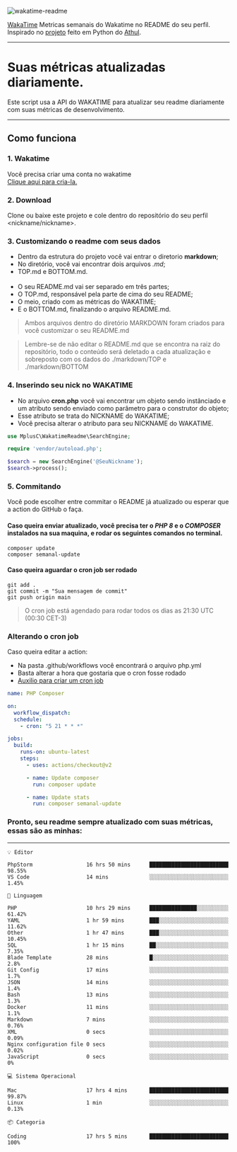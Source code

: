 ![wakatime-readme](https://socialify.git.ci/bymatheus/wakatime-readme/image?description=1&descriptionEditable=M%C3%A9tricas%20semanais%20do%20Wakatime%20no%20seu%20README%20de%20perfil.&font=KoHo&forks=1&language=1&owner=1&pattern=Signal&stargazers=1&theme=Dark)

[WakaTime](https://wakatime.com) Metricas semanais do Wakatime no README do seu perfil. <br>
Inspirado no [projeto](https://github.com/athul/waka-readme) feito em Python do [Athul](https://github.com/athul).
___

# Suas métricas atualizadas diariamente.
Este script usa a API do WAKATIME para atualizar seu readme diariamente com suas métricas de desenvolvimento.

___

## Como funciona

### 1. Wakatime
Você precisa criar uma conta no wakatime <br>
[Clique aqui para cria-la.](https://wakatime.com) 

### 2. Download
Clone ou baixe este projeto e cole dentro do repositório do seu perfil <nickname/nickname>.

### 3. Customizando o readme com seus dados
- Dentro da estrutura do projeto você vai entrar o diretorio **markdown**;  
- No diretório, você vai encontrar dois arquivos *.md*;
- TOP.md e BOTTOM.md.
<br><br>
- O seu README.md vai ser separado em três partes; 
- O TOP.md, responsável pela parte de cima do seu README;
- O meio, criado com as métricas do WAKATIME;
- E o BOTTOM.md, finalizando o arquivo README.md.<br>

> Ambos arquivos dentro do diretório MARKDOWN foram criados para você customizar o seu README.md

> Lembre-se de não editar o README.md que se encontra na raiz do repositório, todo o conteúdo será deletado a cada atualização e sobreposto com os dados do ./markdown/TOP e ./markdown/BOTTOM

### 4. Inserindo seu nick no WAKATIME
- No arquivo **cron.php** você vai encontrar um objeto sendo instânciado e um atributo sendo enviado como parâmetro para o construtor do objeto;
- Esse atributo se trata do NICKNAME do WAKATIME;
- Você precisa alterar o atributo para seu NICKNAME do WAKATIME.

```php
use MplusC\WakatimeReadme\SearchEngine;

require 'vendor/autoload.php';

$search = new SearchEngine('@SeuNickname');
$search->process();
```

### 5. Commitando
Você pode escolher entre commitar o README já atualizado ou esperar que a action do GitHub o faça. <br>

#### Caso queira enviar atualizado, você precisa ter o *PHP 8* e o *COMPOSER* instalados na sua maquina, e rodar os seguintes comandos no terminal.
```composer
composer update
composer semanal-update 
```

#### Caso queira aguardar o cron job ser rodado 
```git 
git add .
git commit -m "Sua mensagem de commit"
git push origin main
```

>O cron job está agendado para rodar todos os dias as 21:30 UTC (00:30 CET-3) 

### Alterando o cron job
Caso queira editar a action:

- Na pasta .github/workflows você encontrará o arquivo php.yml
- Basta alterar a hora que gostaria que o cron fosse rodado
- [Auxilio para criar um cron job](https://crontab.guru)

```yml
name: PHP Composer

on:
  workflow_dispatch:
  schedule:
    - cron: "5 21 * * *"

jobs:
  build:
    runs-on: ubuntu-latest
    steps:
      - uses: actions/checkout@v2

      - name: Update composer
        run: composer update

      - name: Update stats
        run: composer semanal-update
```

### Pronto, seu readme sempre atualizado com suas métricas, essas são as minhas:

___
```text
💡 Editor

PhpStorm                 16 hrs 50 mins      █████████████████████████     98.55%
VS Code                  14 mins             ░░░░░░░░░░░░░░░░░░░░░░░░░      1.45%
```
```text
💬 Linguagem

PHP                      10 hrs 29 mins      ███████████████░░░░░░░░░░     61.42%
YAML                     1 hr 59 mins        ███░░░░░░░░░░░░░░░░░░░░░░     11.62%
Other                    1 hr 47 mins        ███░░░░░░░░░░░░░░░░░░░░░░     10.45%
SQL                      1 hr 15 mins        ██░░░░░░░░░░░░░░░░░░░░░░░      7.35%
Blade Template           28 mins             █░░░░░░░░░░░░░░░░░░░░░░░░       2.8%
Git Config               17 mins             ░░░░░░░░░░░░░░░░░░░░░░░░░       1.7%
JSON                     14 mins             ░░░░░░░░░░░░░░░░░░░░░░░░░       1.4%
Bash                     13 mins             ░░░░░░░░░░░░░░░░░░░░░░░░░       1.3%
Docker                   11 mins             ░░░░░░░░░░░░░░░░░░░░░░░░░       1.1%
Markdown                 7 mins              ░░░░░░░░░░░░░░░░░░░░░░░░░      0.76%
XML                      0 secs              ░░░░░░░░░░░░░░░░░░░░░░░░░      0.09%
Nginx configuration file 0 secs              ░░░░░░░░░░░░░░░░░░░░░░░░░      0.02%
JavaScript               0 secs              ░░░░░░░░░░░░░░░░░░░░░░░░░         0%
```
```text
💻 Sistema Operacional

Mac                      17 hrs 4 mins       █████████████████████████     99.87%
Linux                    1 min               ░░░░░░░░░░░░░░░░░░░░░░░░░      0.13%
```
```text
📦 Categoria

Coding                   17 hrs 5 mins       █████████████████████████       100%
```
